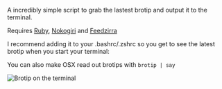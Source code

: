 A incredibly simple script to grab the lastest brotip and output it to the terminal.

Requires [Ruby](http://www.ruby-lang.org/en/), [Nokogiri](http://nokogiri.org/) and [Feedzirra](https://github.com/pauldix/feedzirra)

I recommend adding it to your .bashrc/.zshrc so you get to see the latest brotip when you start your terminal:

You can also make OSX read out brotips with ```brotip | say```

![Brotip on the terminal](http://cl.ly/image/340z380D3b2A/Screen%20Shot%202013-02-04%20at%204.06.00%20PM.png)
